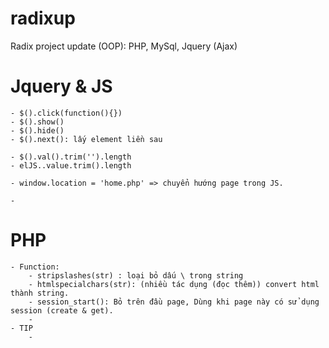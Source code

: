 # radixup
Radix project update (OOP): PHP, MySql, Jquery (Ajax)

# Jquery & JS
    - $().click(function(){})
    - $().show()
    - $().hide()
    - $().next(): lấy element liền sau

    - $().val().trim('').length
    - elJS..value.trim().length

    - window.location = 'home.php' => chuyển hướng page trong JS.

    - 
# PHP
    - Function:
        - stripslashes(str) : loại bỏ dấu \ trong string
        - htmlspecialchars(str): (nhiều tác dụng (đọc thêm)) convert html thành string.
        - session_start(): Bỏ trên đầu page, Dùng khi page này có sử dụng session (create & get).
        - 
    - TIP
        - 

